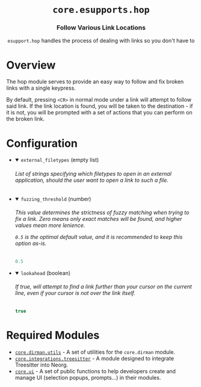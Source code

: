 <div align="center">

# `core.esupports.hop`

### Follow Various Link Locations

`esupport.hop` handles the process of dealing with links so you don't have to



</div>

# Overview

The hop module serves to provide an easy way to follow and fix broken links with a single keypress.

By default, pressing `<CR>` in normal mode under a link will attempt to follow said link.
If the link location is found, you will be taken to the destination - if it is not, you will be
prompted with a set of actions that you can perform on the broken link.

# Configuration

* <details open>
  
  <summary><code>external_filetypes</code> (empty list)</summary>
  
  <h6>
  
  <div>
  
  List of strings specifying which filetypes to open in an external application,
  should the user want to open a link to such a file.
  
  </div>
  
  </h6>
  
  
  
  
  </details>

* <details open>
  
  <summary><code>fuzzing_threshold</code> (number)</summary>
  
  <h6>
  
  <div>
  
  This value determines the strictness of fuzzy matching when trying to fix a link.
  Zero means only exact matches will be found, and higher values mean more lenience.
  
  `0.5` is the optimal default value, and it is recommended to keep this option as-is.
  
  </div>
  
  </h6>
  
  ```lua
  0.5
  ```
  
  </details>

* <details open>
  
  <summary><code>lookahead</code> (boolean)</summary>
  
  <h6>
  
  <div>
  
  If true, will attempt to find a link further than your cursor on the current line,
  even if your cursor is not over the link itself.
  
  </div>
  
  </h6>
  
  ```lua
  true
  ```
  
  </details>


# Required Modules

- [`core.dirman.utils`](https://github.com/nvim-neorg/neorg/wiki/Dirman-Utils) - A set of utilities for the `core.dirman` module.
- [`core.integrations.treesitter`](https://github.com/nvim-neorg/neorg/wiki/Treesitter-Integration) - A module designed to integrate Treesitter into Neorg.
- [`core.ui`](https://github.com/nvim-neorg/neorg/wiki/Core-UI) - A set of public functions to help developers create and manage UI (selection popups, prompts...) in their modules.

